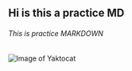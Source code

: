 ## Hi is this a practice MD
###### This is practice MARKDOWN
![Image of Yaktocat](https://octodex.github.com/images/yaktocat.png)
